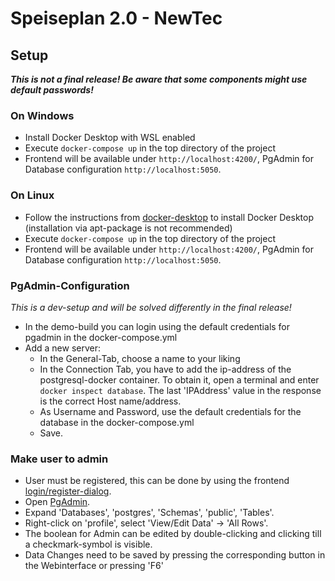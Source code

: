 # Speiseplan 2.0 - NewTec

## Setup
***This is not a final release! Be aware that some components might use default passwords!***

### On Windows
- Install Docker Desktop with WSL enabled
- Execute `docker-compose up` in the top directory of the project
- Frontend will be available under `http://localhost:4200/`, PgAdmin for Database configuration `http://localhost:5050`.

### On Linux
- Follow the instructions from [docker-desktop](https://docs.docker.com/engine/install/ubuntu/) to install Docker Desktop (installation via apt-package is not recommended)
- Execute `docker-compose up` in the top directory of the project
- Frontend will be available under `http://localhost:4200/`, PgAdmin for Database configuration `http://localhost:5050`.

### PgAdmin-Configuration
*This is a dev-setup and will be solved differently in the final release!*
- In the demo-build you can login using the default credentials for pgadmin in the docker-compose.yml
- Add a new server:
  - In the General-Tab, choose a name to your liking
  - In the Connection Tab, you have to add the ip-address of the postgresql-docker container. To obtain it, open a terminal and enter `docker inspect database`. The last 'IPAddress' value in the response is the correct Host name/address.
  - As Username and Password, use the default credentials for the database in the docker-compose.yml
  - Save.

### Make user to admin
- User must be registered, this can be done by using the frontend [login/register-dialog](http://localhost:4200/auth/register).
- Open [PgAdmin](http://localhost:5050).
- Expand 'Databases', 'postgres', 'Schemas', 'public', 'Tables'.
- Right-click on 'profile', select 'View/Edit Data' -> 'All Rows'.  
- The boolean for Admin can be edited by double-clicking and clicking till a checkmark-symbol is visible.
- Data Changes need to be saved by pressing the corresponding button in the Webinterface or pressing 'F6'